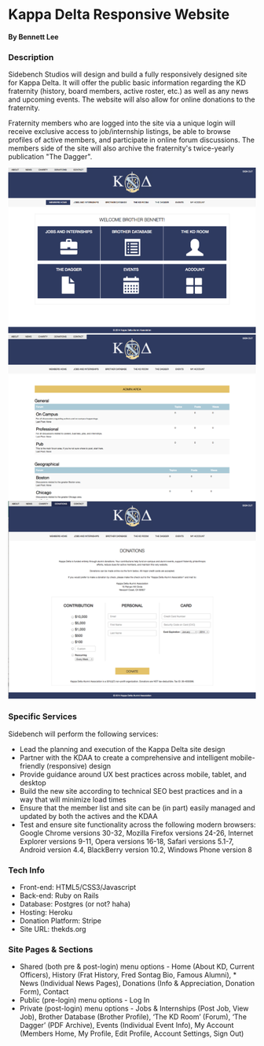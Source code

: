 # Kappa Delta Responsive Website
#### By Bennett Lee

### Description

Sidebench Studios will design and build a fully responsively designed site for Kappa Delta. It will offer the public basic information regarding the KD fraternity (history, board members, active roster, etc.) as well as any news and upcoming events. The website will also allow for online donations to the fraternity.

Fraternity members who are logged into the site via a unique login will receive exclusive access to job/internship listings, be able to browse profiles of active members, and participate in online forum discussions. The members side of the site will also archive the fraternity's twice-yearly publication "The Dagger".

![Alt text](/public/images/demo/demo1.png)
![Alt text](/public/images/demo/demo2.png)
![Alt text](/public/images/demo/demo3.png)

### Specific Services

Sidebench will perform the following services:

* Lead the planning and execution of the Kappa Delta site design
* Partner with the KDAA to create a comprehensive and intelligent mobile-friendly (responsive) design
* Provide guidance around UX best practices across mobile, tablet, and desktop
* Build the new site according to technical SEO best practices and in a way that will minimize load times
* Ensure that the member list and site can be (in part) easily managed and updated by both the actives and the KDAA
* Test and ensure site functionality across the following modern browsers: Google Chrome versions 30-32, Mozilla Firefox versions 24-26, Internet Explorer versions 9-11, Opera versions 16-18, Safari versions 5.1-7, Android version 4.4, BlackBerry version 10.2, Windows Phone version 8

### Tech Info

* Front-end: HTML5/CSS3/Javascript
* Back-end: Ruby on Rails
* Database: Postgres (or not? haha)
* Hosting: Heroku
* Donation Platform: Stripe
* Site URL: thekds.org

### Site Pages & Sections

* Shared (both pre & post-login) menu options -  Home (About KD, Current Officers), History (Frat History, Fred Sontag Bio, Famous Alumni), * News (Individual News Pages), Donations (Info & Appreciation, Donation Form), Contact
* Public (pre-login) menu options - Log In
* Private (post-login) menu options - Jobs & Internships (Post Job, View Job), Brother Database (Brother Profile), ‘The KD Room’ (Forum), ‘The Dagger’ (PDF Archive), Events (Individual Event Info), My Account (Members Home, My Profile, Edit Profile, Account Settings, Sign Out)